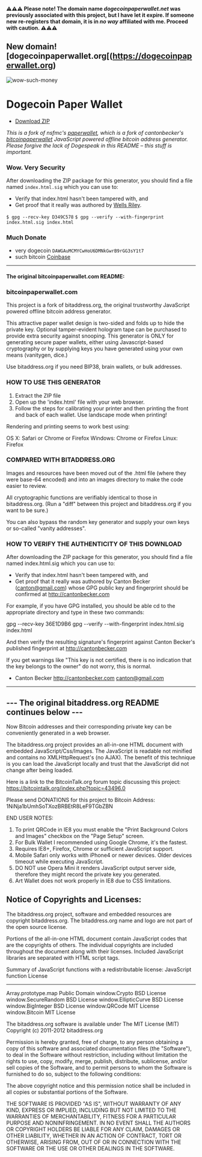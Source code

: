 **⚠️⚠️⚠️ Please note! The domain name _dogecoinpaperwallet.net_ was previously associated with this project, but I have let it expire. If someone new re-registers that domain, it is in _no way_ affiliated with me. Proceed with caution. ⚠️⚠️⚠️**

## New domain! [dogecoinpaperwallet.org[(https://dogecoinpaperwallet.org)

![wow-such-money](http://wellsosaur.us/T70V/wow-such-doge.jpg)
# Dogecoin Paper Wallet
- [Download ZIP](https://github.com/wellsriley/dogecoinpaperwallet/archive/master.zip)

*This is a fork of nsfmc's [paperwallet](https://github.com/nsfmc/paperwallet), which is a fork of cantonbecker's [bitcoinpaperwallet](https://github.com/cantonbecker/bitcoinpaperwallet) JavaScript powered offline bitcoin address generator. Please forgive the lack of Dogespeak in this README – this stuff is important.*

### Wow. Very Security
After downloading the ZIP package for this generator, you should find a file
named `index.html.sig` which you can use to:

* Verify that index.html hasn't been tampered with, and
* Get proof that it really was authored by [Wells Riley](https://github.com/wr).

`$ gpg --recv-key D349C578`
`$ gpg --verify --with-fingerprint index.html.sig index.html`

### Much Donate
- very dogecoin `DAWGAuMCMYCwHoU6DMNkGwrB9rGG3sY1t7`
- such bitcoin  [Coinbase](https://coinbase.com/wells)


--------------------------------------

#### The original bitcoinpaperwallet.com README:

### bitcoinpaperwallet.com

This project is a fork of bitaddress.org, the original trustworthy
JavaScript powered offline bitcoin address generator.

This attractive paper wallet design is two-sided and folds up to
hide the private key. Optional tamper-evident hologram tape can be purchased
to provide extra security against snooping. This generator is ONLY
for generating secure paper wallets, either using Javascript-based cryptography
or by supplying keys you have generated using your own means (vanitygen, dice.)

Use bitaddress.org if you need BIP38, brain wallets, or bulk addresses.


### HOW TO USE THIS GENERATOR

1) Extract the ZIP file
2) Open up the 'index.html' file with your web browser.
3) Follow the steps for calibrating your printer and then printing
   the front and back of each wallet. Use landscape mode when printing!

Rendering and printing seems to work best using:

   OS X:     Safari or Chrome or Firefox
   Windows:  Chrome or Firefox
   Linux:    Firefox


### COMPARED WITH BITADDRESS.ORG

Images and resources have been moved out of the .html file (where they were
base-64 encoded) and into an images directory to make the code easier to review.

All cryptographic functions are verifiably identical to those in bitaddress.org.
(Run a "diff" between this project and bitaddress.org if you want to be sure.)

You can also bypass the random key generator and supply your own keys or so-called
"vanity addresses".


### HOW TO VERIFY THE AUTHENTICITY OF THIS DOWNLOAD

After downloading the ZIP package for this generator, you should find a file
named index.html.sig which you can use to:

* Verify that index.html hasn't been tampered with, and
* Get proof that it really was authored by Canton Becker (canton@gmail.com)
  whose GPG public key and fingerprint should be confirmed at http://cantonbecker.com

For example, if you have GPG installed, you should be able cd to the appropriate
directory and type in these two commands:

  gpg --recv-key 36E1D9B6
  gpg --verify --with-fingerprint index.html.sig index.html

And then verify the resulting signature's fingerprint against Canton Becker's
published fingerprint at http://cantonbecker.com

If you get warnings like "This key is not certified, there is no indication that
the key belongs to the owner" do not worry, this is normal.

- Canton Becker
http://cantonbecker.com
canton@gmail.com



----------------------------------------------------------
--- The original bitaddress.org README continues below ---
----------------------------------------------------------

Now Bitcoin addresses and their corresponding private key can be conveniently
generated in a web browser.

The bitaddress.org project provides an all-in-one HTML document with embedded
JavaScript/Css/Images. The JavaScript is readable not minified and contains no
XMLHttpRequest's (no AJAX). The benefit of this technique is you can load the
JavaScript locally and trust that the JavaScript did not change after being
loaded.

Here is a link to the BitcoinTalk.org forum topic discussing this project:
https://bitcointalk.org/index.php?topic=43496.0


Please send DONATIONS for this project to Bitcoin Address:
1NiNja1bUmhSoTXozBRBEtR8LeF9TGbZBN


END USER NOTES:
 1) To print QRCode in IE8 you must enable the "Print Background Colors and
    Images" checkbox on the "Page Setup" screen.
 2) For Bulk Wallet I recommended using Google Chrome, it's the fastest.
 3) Requires IE8+, Firefox, Chrome or sufficient JavaScript support.
 4) Mobile Safari only works with iPhone4 or newer devices.
    Older devices timeout while executing JavaScript.
 5) DO NOT use Opera Mini it renders JavaScript output server side, therefore
    they might record the private key you generated.
 6) Art Wallet does not work properly in IE8 due to CSS limitations.


Notice of Copyrights and Licenses:
---------------------------------------
The bitaddress.org project, software and embedded resources are copyright bitaddress.org.
The bitaddress.org name and logo are not part of the open source license.

Portions of the all-in-one HTML document contain JavaScript codes that are the copyrights
of others. The individual copyrights are included throughout the document along with their
licenses. Included JavaScript libraries are separated with HTML script tags.

Summary of JavaScript functions with a redistributable license:
JavaScript function   License
-------------------   --------------
Array.prototype.map   Public Domain
window.Crypto     BSD License
window.SecureRandom   BSD License
window.EllipticCurve    BSD License
window.BigInteger   BSD License
window.QRCode     MIT License
window.Bitcoin      MIT License

The bitaddress.org software is available under The MIT License (MIT)
Copyright (c) 2011-2012 bitaddress.org

Permission is hereby granted, free of charge, to any person obtaining a copy of this
software and associated documentation files (the "Software"), to deal in the Software
without restriction, including without limitation the rights to use, copy, modify,
merge, publish, distribute, sublicense, and/or sell copies of the Software, and to
permit persons to whom the Software is furnished to do so, subject to the following
conditions:

The above copyright notice and this permission notice shall be included in all copies
or substantial portions of the Software.

THE SOFTWARE IS PROVIDED "AS IS", WITHOUT WARRANTY OF ANY KIND, EXPRESS OR IMPLIED,
INCLUDING BUT NOT LIMITED TO THE WARRANTIES OF MERCHANTABILITY, FITNESS FOR A
PARTICULAR PURPOSE AND NONINFRINGEMENT. IN NO EVENT SHALL THE AUTHORS OR COPYRIGHT
HOLDERS BE LIABLE FOR ANY CLAIM, DAMAGES OR OTHER LIABILITY, WHETHER IN AN ACTION
OF CONTRACT, TORT OR OTHERWISE, ARISING FROM, OUT OF OR IN CONNECTION WITH THE
SOFTWARE OR THE USE OR OTHER DEALINGS IN THE SOFTWARE.
